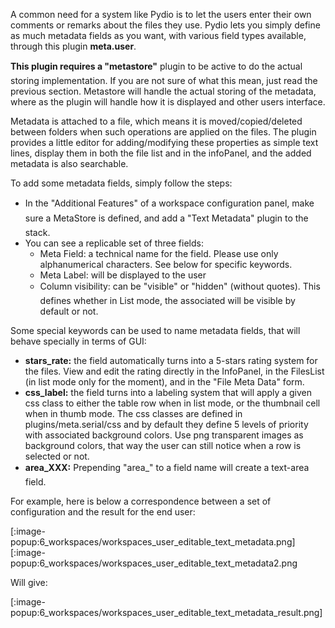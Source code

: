A common need for a system like Pydio is to let the users enter their own comments or remarks about the files they use. Pydio lets you simply define as much metadata fields as you want, with various field types available, through this plugin **meta.user**.

**This plugin requires a "metastore"** plugin to be active to do the actual storing implementation. If you are not sure of what this mean, just read the previous section. Metastore will handle the actual storing of the metadata, where as the plugin will handle how it is displayed and other users interface.

Metadata is attached to a file, which means it is moved/copied/deleted between folders when such operations are applied on the files. The plugin provides a little editor for adding/modifying these properties as simple text lines, display them in both the file list and in the infoPanel, and the added metadata is also searchable.

To add some metadata fields, simply follow the steps:

+ In the "Additional Features" of a workspace configuration panel, make sure a MetaStore is defined, and add a "Text Metadata" plugin to the stack.
+ You can see a replicable set of three fields:
    - Meta Field: a technical name for the field. Please use only alphanumerical characters. See below for specific keywords.
    - Meta Label: will be displayed to the user
    - Column visibility: can be "visible" or "hidden" (without quotes). This defines whether in List mode, the associated will be visible by default or not.

Some special keywords can be used to name metadata fields, that will behave specially in terms of GUI:

+ **stars_rate:** the field automatically turns into a 5-stars rating system for the files. View and edit the rating directly in the InfoPanel, in the FilesList (in list mode only for the moment), and in the "File Meta Data" form.
+ **css_label:** the field turns into a labeling system that will apply a given css class to either the table row when in list mode, or the thumbnail cell when in thumb mode. The css classes are defined in plugins/meta.serial/css and by default they define 5 levels of priority with associated background colors. Use png transparent images as background colors, that way the user can still notice when a row is selected or not.
+ **area_XXX:** Prepending "area_" to a field name will create a text-area field.

For example, here is below a correspondence between a set of configuration and the result for the end user:

[:image-popup:6_workspaces/workspaces_user_editable_text_metadata.png]
[:image-popup:6_workspaces/workspaces_user_editable_text_metadata2.png

Will give:

[:image-popup:6_workspaces/workspaces_user_editable_text_metadata_result.png]
